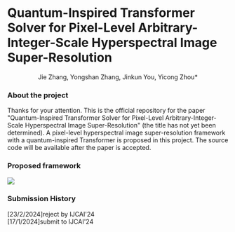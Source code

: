Quantum-Inspired Transformer Solver for Pixel-Level Arbitrary-Integer-Scale Hyperspectral Image Super-Resolution
===
<p align='center'>Jie Zhang, Yongshan Zhang, Jinkun You, Yicong Zhou*</p>

### About the project
Thanks for your attention. This is the official repository for the paper "Quantum-Inspired Transformer Solver for Pixel-Level Arbitrary-Integer-Scale Hyperspectral Image Super-Resolution" (the title has not yet been determined). A pixel-level hyperspectral image super-resolution framework with a quantum-inspired Transformer is proposed in this project. The source code will be available after the paper is accepted.

### Proposed framework
![](https://github.com/ammozhang/quantum_inspired_transformer_for_pixel_level_arbitrary_scale_hyperspectral_image_super_resolution/raw/qits.png)

### Submission History
[23/2/2024]reject by IJCAI'24 <br>
[17/1/2024]submit to IJCAI'24
